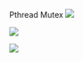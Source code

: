 Pthread Mutex
![](Pasted%20image%2020240207214739.png)

![](Pasted%20image%2020240207214751.png)

![](Pasted%20image%2020240207214802.png)

